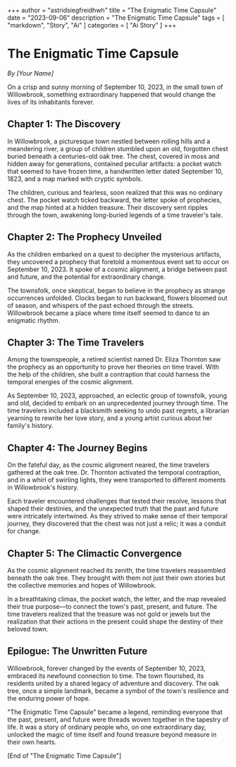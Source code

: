 +++
author = "astridsiegfreidhwh"
title = "The Enigmatic Time Capsule"
date = "2023-09-06"
description = "The Enigmatic Time Capsule"
tags = [
    "markdown",
    "Story",
    "Ai"
]
categories = [
    "Ai Story"
]
+++
# The Enigmatic Time Capsule

*By [Your Name]*

On a crisp and sunny morning of September 10, 2023, in the small town of Willowbrook, something extraordinary happened that would change the lives of its inhabitants forever. 

## **Chapter 1: The Discovery**

In Willowbrook, a picturesque town nestled between rolling hills and a meandering river, a group of children stumbled upon an old, forgotten chest buried beneath a centuries-old oak tree. The chest, covered in moss and hidden away for generations, contained peculiar artifacts: a pocket watch that seemed to have frozen time, a handwritten letter dated September 10, 1823, and a map marked with cryptic symbols.

The children, curious and fearless, soon realized that this was no ordinary chest. The pocket watch ticked backward, the letter spoke of prophecies, and the map hinted at a hidden treasure. Their discovery sent ripples through the town, awakening long-buried legends of a time traveler's tale.

## **Chapter 2: The Prophecy Unveiled**

As the children embarked on a quest to decipher the mysterious artifacts, they uncovered a prophecy that foretold a momentous event set to occur on September 10, 2023. It spoke of a cosmic alignment, a bridge between past and future, and the potential for extraordinary change.

The townsfolk, once skeptical, began to believe in the prophecy as strange occurrences unfolded. Clocks began to run backward, flowers bloomed out of season, and whispers of the past echoed through the streets. Willowbrook became a place where time itself seemed to dance to an enigmatic rhythm.

## **Chapter 3: The Time Travelers**

Among the townspeople, a retired scientist named Dr. Eliza Thornton saw the prophecy as an opportunity to prove her theories on time travel. With the help of the children, she built a contraption that could harness the temporal energies of the cosmic alignment.

As September 10, 2023, approached, an eclectic group of townsfolk, young and old, decided to embark on an unprecedented journey through time. The time travelers included a blacksmith seeking to undo past regrets, a librarian yearning to rewrite her love story, and a young artist curious about her family's history.

## **Chapter 4: The Journey Begins**

On the fateful day, as the cosmic alignment neared, the time travelers gathered at the oak tree. Dr. Thornton activated the temporal contraption, and in a whirl of swirling lights, they were transported to different moments in Willowbrook's history.

Each traveler encountered challenges that tested their resolve, lessons that shaped their destinies, and the unexpected truth that the past and future were intricately intertwined. As they strived to make sense of their temporal journey, they discovered that the chest was not just a relic; it was a conduit for change.

## **Chapter 5: The Climactic Convergence**

As the cosmic alignment reached its zenith, the time travelers reassembled beneath the oak tree. They brought with them not just their own stories but the collective memories and hopes of Willowbrook.

In a breathtaking climax, the pocket watch, the letter, and the map revealed their true purpose—to connect the town's past, present, and future. The time travelers realized that the treasure was not gold or jewels but the realization that their actions in the present could shape the destiny of their beloved town.

## **Epilogue: The Unwritten Future**

Willowbrook, forever changed by the events of September 10, 2023, embraced its newfound connection to time. The town flourished, its residents united by a shared legacy of adventure and discovery. The oak tree, once a simple landmark, became a symbol of the town's resilience and the enduring power of hope.

"The Enigmatic Time Capsule" became a legend, reminding everyone that the past, present, and future were threads woven together in the tapestry of life. It was a story of ordinary people who, on one extraordinary day, unlocked the magic of time itself and found treasure beyond measure in their own hearts.

[End of "The Enigmatic Time Capsule"]